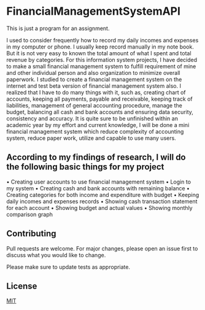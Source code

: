 # FinancialManagementSystemAPI
This is just a program for an assignment.

I used to consider frequently how to record my daily incomes and expenses in my computer or phone. I usually keep record manually in my note book. But it is not very easy to known the total amount of what I spent and total revenue by categories. For this information system projects, I have decided to make a small financial management system to fulfill requirement of mine and other individual person and also organization to minimize overall paperwork. I studied to create a financial management system on the internet and test beta version of financial management system also. I realized that I have to do many things with it, such as, creating chart of accounts, keeping all payments, payable and receivable, keeping track of liabilities, management of general accounting procedure, manage the budget, balancing all cash and bank accounts and ensuring data security, consistency and accuracy. It is quite sure to be unfinished within an academic year by my effort and current knowledge, I will be done a mini financial management system which reduce complexity of accounting system, reduce paper work, utilize and capable to use many users. 

## According to my findings of research, I will do the following basic things for my project
•	Creating user accounts to use financial management system
•	Login to my system
•	Creating cash and bank accounts with remaining balance
•	Creating categories for both income and expenditure with budget
•	Keeping daily incomes and expenses records
•	Showing cash transaction statement for each account
•	Showing budget and actual values
•	Showing monthly comparison graph 

## Contributing
Pull requests are welcome. For major changes, please open an issue first to discuss what you would like to change.

Please make sure to update tests as appropriate.

## License
[MIT](https://choosealicense.com/licenses/mit/)
